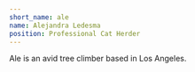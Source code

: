 ```yaml
---
short_name: ale
name: Alejandra Ledesma
position: Professional Cat Herder
---
```

Ale is an avid tree climber based in Los Angeles.